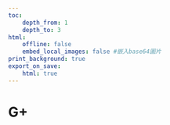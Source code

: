 ```yaml
---
toc:
    depth_from: 1
    depth_to: 3
html:
    offline: false
    embed_local_images: false #嵌入base64圖片
print_background: true
export_on_save:
    html: true
---
```

# G+
